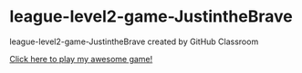 # league-level2-game-JustintheBrave
league-level2-game-JustintheBrave created by GitHub Classroom

<a href="https://github.com/League-level2-student/league-level2-game-JustintheBrave/blob/master/LeaguePong.jar?raw=true">Click here to play my awesome game!</a>
